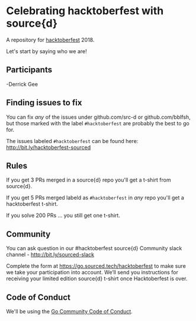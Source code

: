 # Celebrating hacktoberfest with source{d}

A repository for [hacktoberfest](https://hacktoberfest.digitalocean.com/) 2018.

Let's start by saying who we are!

## Participants

-Derrick Gee

## Finding issues to fix

You can fix *any* of the issues under github.com/src-d or github.com/bblfsh,
but those marked with the label `#hacktoberfest` are probably the best to go for.

The issues labeled `#hacktoberfest` can be found here: http://bit.ly/hacktoberfest-sourced

## Rules

If you get 3 PRs merged in a source{d} repo you'll get a t-shirt from source{d}.

If you get 5 PRs merged labeld as `#hacktoberfest` in *any* repo you'll get a hacktoberfest t-shirt.

If you solve 200 PRs ... you still get one t-shirt.

## Community

You can ask question in our #hacktoberfest source{d} Community slack channel - http://bit.ly/sourced-slack

Complete the form at https://go.sourced.tech/hacktoberfest  to make sure we take your participation into account. We’ll send you instructions for receiving your  limited edition source{d} t-shirt once Hacktoberfest is over.

## Code of Conduct

We'll be using the [Go Community Code of Conduct](https://golang.org/conduct).
